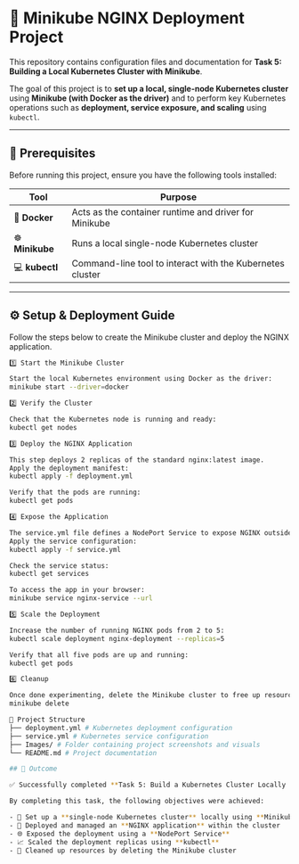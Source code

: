 # 🚀 Minikube NGINX Deployment Project

This repository contains configuration files and documentation for **Task 5: Building a Local Kubernetes Cluster with Minikube**.

The goal of this project is to **set up a local, single-node Kubernetes cluster** using **Minikube (with Docker as the driver)** and to perform key Kubernetes operations such as **deployment, service exposure, and scaling** using `kubectl`.

---

## 🧰 Prerequisites

Before running this project, ensure you have the following tools installed:

| Tool | Purpose |
|------|----------|
| 🐳 **Docker** | Acts as the container runtime and driver for Minikube |
| ☸️ **Minikube** | Runs a local single-node Kubernetes cluster |
| 💻 **kubectl** | Command-line tool to interact with the Kubernetes cluster |

---

## ⚙️ Setup & Deployment Guide

Follow the steps below to create the Minikube cluster and deploy the NGINX application. 
```bash
1️⃣ Start the Minikube Cluster

Start the local Kubernetes environment using Docker as the driver:
minikube start --driver=docker

2️⃣ Verify the Cluster

Check that the Kubernetes node is running and ready:
kubectl get nodes

3️⃣ Deploy the NGINX Application

This step deploys 2 replicas of the standard nginx:latest image.
Apply the deployment manifest:
kubectl apply -f deployment.yml

Verify that the pods are running:
kubectl get pods

4️⃣ Expose the Application

The service.yml file defines a NodePort Service to expose NGINX outside the cluster.
Apply the service configuration:
kubectl apply -f service.yml

Check the service status:
kubectl get services

To access the app in your browser:
minikube service nginx-service --url

5️⃣ Scale the Deployment

Increase the number of running NGINX pods from 2 to 5:
kubectl scale deployment nginx-deployment --replicas=5

Verify that all five pods are up and running:
kubectl get pods

6️⃣ Cleanup

Once done experimenting, delete the Minikube cluster to free up resources:
minikube delete

🧩 Project Structure
├── deployment.yml # Kubernetes deployment configuration
├── service.yml # Kubernetes service configuration
├── Images/ # Folder containing project screenshots and visuals
└── README.md # Project documentation

## 🏁 Outcome

✅ Successfully completed **Task 5: Build a Kubernetes Cluster Locally with Minikube**

By completing this task, the following objectives were achieved:

- 🧱 Set up a **single-node Kubernetes cluster** locally using **Minikube (Docker driver)**  
- 🚀 Deployed and managed an **NGINX application** within the cluster  
- 🌐 Exposed the deployment using a **NodePort Service**  
- 📈 Scaled the deployment replicas using **kubectl**  
- 🧹 Cleaned up resources by deleting the Minikube cluster  